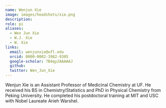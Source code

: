 ```yaml
---
name: Wenjun Xie
image: images/headshots/xie.png
description: 
role: pi
aliases:
  - Wen Jun Xie
  - W.J. Xie
  - W. Xie
links:
  email: wenjunxie@ufl.edu
  orcid: 0000-0002-3982-9305
  google-scholar: 7B4qy2AAAAAJ
  github: 
  twitter: Wen_Jun_Xie
---
```



Wenjun Xie is an Assistant Professor of Medicinal Chemistry at UF. He received his BS in Chemistry/Statistics and PhD in Physical Chemistry from Peking University. He completed his postdoctoral training at MIT and USC with Nobel Laureate Arieh Warshel.

